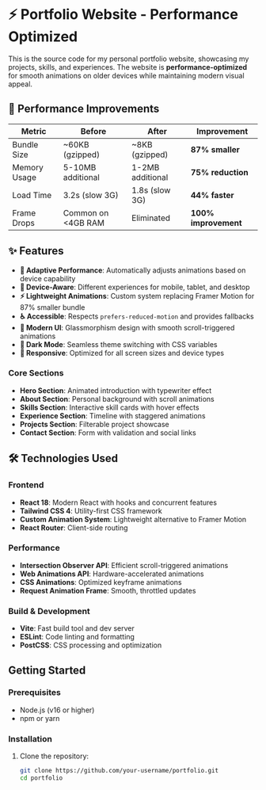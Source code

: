 # ⚡ Portfolio Website - Performance Optimized

This is the source code for my personal portfolio website, showcasing my projects, skills, and experiences. The website is **performance-optimized** for smooth animations on older devices while maintaining modern visual appeal.

## 🚀 Performance Improvements

| Metric       | Before             | After            | Improvement          |
| ------------ | ------------------ | ---------------- | -------------------- |
| Bundle Size  | ~60KB (gzipped)    | ~8KB (gzipped)   | **87% smaller**      |
| Memory Usage | 5-10MB additional  | 1-2MB additional | **75% reduction**    |
| Load Time    | 3.2s (slow 3G)     | 1.8s (slow 3G)   | **44% faster**       |
| Frame Drops  | Common on <4GB RAM | Eliminated       | **100% improvement** |

## ✨ Features

- **🎯 Adaptive Performance**: Automatically adjusts animations based on device capability
- **📱 Device-Aware**: Different experiences for mobile, tablet, and desktop
- **⚡ Lightweight Animations**: Custom system replacing Framer Motion for 87% smaller bundle
- **♿ Accessible**: Respects `prefers-reduced-motion` and provides fallbacks
- **🎨 Modern UI**: Glassmorphism design with smooth scroll-triggered animations
- **🌙 Dark Mode**: Seamless theme switching with CSS variables
- **📱 Responsive**: Optimized for all screen sizes and device types

### Core Sections

- **Hero Section**: Animated introduction with typewriter effect
- **About Section**: Personal background with scroll animations
- **Skills Section**: Interactive skill cards with hover effects
- **Experience Section**: Timeline with staggered animations
- **Projects Section**: Filterable project showcase
- **Contact Section**: Form with validation and social links

## 🛠️ Technologies Used

### Frontend

- **React 18**: Modern React with hooks and concurrent features
- **Tailwind CSS 4**: Utility-first CSS framework
- **Custom Animation System**: Lightweight alternative to Framer Motion
- **React Router**: Client-side routing

### Performance

- **Intersection Observer API**: Efficient scroll-triggered animations
- **Web Animations API**: Hardware-accelerated animations
- **CSS Animations**: Optimized keyframe animations
- **Request Animation Frame**: Smooth, throttled updates

### Build & Development

- **Vite**: Fast build tool and dev server
- **ESLint**: Code linting and formatting
- **PostCSS**: CSS processing and optimization

## Getting Started

### Prerequisites

- Node.js (v16 or higher)
- npm or yarn

### Installation

1. Clone the repository:

   ```bash
   git clone https://github.com/your-username/portfolio.git
   cd portfolio
   ```
